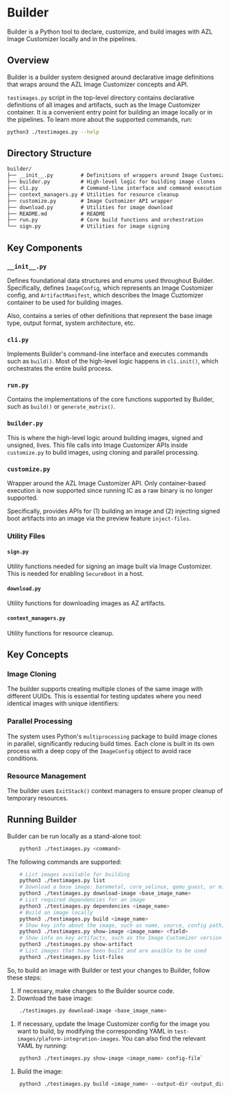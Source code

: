 # Builder

Builder is a Python tool to declare, customize, and build images with AZL Image Customizer locally and in the pipelines.

## Overview

Builder is a builder system designed around declarative image definitions that wraps around the AZL Image Customizer concepts and API.

`testimages.py` script in the top-level directory contains declarative definitions of all images and artifacts, such as the Image Customizer container. It is a convenient entry point for building an image locally or in the pipelines. To learn more about the supported commands, run:

```bash
python3 ./testimages.py --help
```

## Directory Structure

```md
builder/
├── __init__.py         # Definitions of wrappers around Image Customizer concepts
├── builder.py          # High-level logic for building image clones
├── cli.py              # Command-line interface and command execution
├── context_managers.py # Utilities for resource cleanup
├── customize.py        # Image Customizer API wrapper
├── download.py         # Utilities for image download
├── README.md           # README
├── run.py              # Core build functions and orchestration
└── sign.py             # Utilities for image signing
```

## Key Components

### `__init__.py`

Defines foundational data structures and enums used throughout Builder. Specifically, defines `ImageConfig`, which represents an Image Customizer config, and `ArtifactManifest`, which describes the Image Cuztomizer container to be used for building images.

Also, contains a series of other definitions that represent the base image type, output format, system architecture, etc.

### `cli.py`

Implements Builder's command-line interface and executes commands such as `build()`. Most of the high-level logic happens in `cli.init()`, which orchestrates the entire build process.

### `run.py`

Contains the implementations of the core functions supported by Builder, such as `build()` or `generate_matrix()`.

### `builder.py`

This is where the high-level logic around building images, signed and unsigned, lives. This file calls into Image Customizer APIs inside `customize.py` to build images, using cloning and parallel processing.

### `customize.py`

Wrapper around the AZL Image Customizer API. Only container-based execution is now supported since running IC as a raw binary is no longer supported.

Specifically, provides APIs for (1) building an image and (2) injecting signed boot artifacts into an image via the preview feature `inject-files`.

### Utility Files

#### `sign.py`

Utility functions needed for signing an image built via Image Customizer. This is needed for enabling `SecureBoot` in a host.

#### `download.py`

Utility functions for downloading images as AZ artifacts.

#### `context_managers.py`

Utility functions for resource cleanup.

## Key Concepts

### Image Cloning

The builder supports creating multiple clones of the same image with different UUIDs. This is essential for testing updates where you need identical images with unique identifiers:

### Parallel Processing

The system uses Python's `multiprocessing` package to build image clones in parallel, significantly reducing build times. Each clone is built in its own process with a deep copy of the `ImageConfig` object to avoid race conditions.

### Resource Management

The builder uses `ExitStack()` context managers to ensure proper cleanup of temporary resources.

## Running Builder

Builder can be run locally as a stand-alone tool:

```bash
    python3 ./testimages.py <command>
```

The following commands are supported:

```bash
    # List images available for building
    python3 ./testimages.py list
    # Download a base image: baremetal, core_selinux, qemu_guest, or minimal
    python3 ./testimages.py download-image <base_image_name>
    # List required dependencies for an image
    python3 ./testimages.py dependencies <image_name>
    # Build an image locally
    python3 ./testimages.py build <image_name>
    # Show key info about the image, such as name, source, config path, etc.
    python3 ./testimages.py show-image <image_name> <field>
    # Show info on key artifacts, such as the Image Customizer version or container image
    python3 ./testimages.py show-artifact
    # List images that have been built and are avaible to be used
    python3 ./testimages.py list-files
```

So, to build an image with Builder or test your changes to Builder, follow these steps:

1. If necessary, make changes to the Builder source code.
1. Download the base image:

```bash
    ./testimages.py download-image <base_image_name>
```

1. If necessary, update the Image Customizer config for the image you want to build, by modifying the corresponding YAML in `test-images/plaform-integration-images`. You can also find the relevant YAML by running:

```bash
    python3 ./testimages.py show-image <image_name> config-file`

```

1. Build the image:

```bash
    python3 ./testimages.py build <image_name> --output-dir <output_dir> --no-download --clones <num_of_clones>
```
